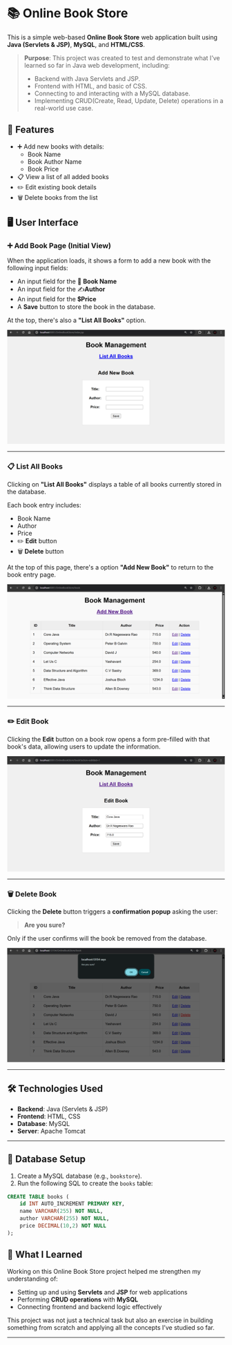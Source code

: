 # 📚 Online Book Store

This is a simple web-based **Online Book Store** web application built using **Java (Servlets & JSP)**, **MySQL**, and **HTML/CSS**. 

>  **Purpose**: This project was created to test and demonstrate what I’ve learned so far in Java web development, including:
> - Backend with Java Servlets and JSP.
> - Frontend with HTML, and basic of CSS.
> - Connecting to and interacting with a MySQL database.
> - Implementing CRUD(Create, Read, Update, Delete) operations in a real-world use case.


## 🚀 Features

- ➕ Add new books with details:
  - Book Name
  - Book Author Name
  - Book Price
- 📋 View a list of all added books
- ✏️ Edit existing book details
- 🗑️ Delete books from the list

## 🖥️ User Interface

### ➕ Add Book Page (Initial View)

When the application loads, it shows a form to add a new book with the following input fields:

- An input field for the 📖 **Book Name**
- An input field for the ✍️**Author**
- An input field for the 💲**Price**
- A **Save** button to store the book in the database.
  
At the top, there's also a **"List All Books"** option.

![Add Book](https://github.com/mdtanweer09/Online-Book-Store/blob/main/AddBook.png)

---

### 📋 List All Books

Clicking on **"List All Books"** displays a table of all books currently stored in the database.

Each book entry includes:
- Book Name
- Author
- Price
- ✏️ **Edit** button
- 🗑️ **Delete** button

At the top of this page, there's a option **"Add New Book"** to return to the book entry page.

![ListOfBook](https://github.com/mdtanweer09/Online-Book-Store/blob/main/ListOfBook.png)

---

### ✏️ Edit Book

Clicking the **Edit** button on a book row opens a form pre-filled with that book's data, allowing users to update the information.

![Edit Book](https://github.com/mdtanweer09/Online-Book-Store/blob/main/EditBook.png)

---

### 🗑️ Delete Book

Clicking the **Delete** button triggers a **confirmation popup** asking the user:

> **Are you sure?**

Only if the user confirms will the book be removed from the database.

![Delete Book](https://github.com/mdtanweer09/Online-Book-Store/blob/main/DeleteBook.png)

---


## 🛠️ Technologies Used

- **Backend**: Java (Servlets & JSP)
- **Frontend**: HTML, CSS
- **Database**: MySQL
- **Server**: Apache Tomcat

---

## 🧰 Database Setup

1. Create a MySQL database (e.g., `bookstore`).
2. Run the following SQL to create the `books` table:

```sql
CREATE TABLE books (
    id INT AUTO_INCREMENT PRIMARY KEY,
    name VARCHAR(255) NOT NULL,
    author VARCHAR(255) NOT NULL,
    price DECIMAL(10,2) NOT NULL
);
```

## 🧠 What I Learned

Working on this Online Book Store project helped me strengthen my understanding of:

- Setting up and using **Servlets** and **JSP** for web applications
- Performing **CRUD operations** with **MySQL**
- Connecting frontend and backend logic effectively

 This project was not just a technical task but also an exercise in building something from scratch and applying all the concepts I’ve studied so far.

---
